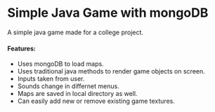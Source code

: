 # Simple Java Game with mongoDB

A simple java game made for a college project.

#### Features:
- Uses mongoDB to load maps.
- Uses traditional java methods to render game objects on screen.
- Inputs taken from user.
- Sounds change in differnet menus.
- Maps are saved in local directory as well.
- Can easily add new or remove existing game textures.

